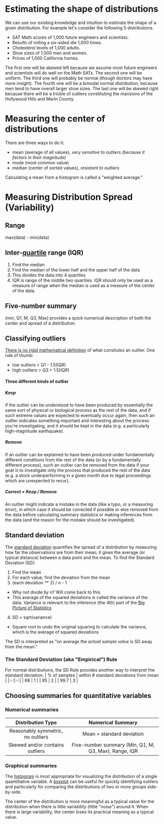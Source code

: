 # Estimating the shape of distributions
We can use our existing knowledge and intuition to estimate the shape of a given distribution. For example let's consider the following 5 distributions.
* SAT Math scores of 1,000 future engineers and scientists.
* Results of rolling a six-sided die 1,000 times.
* Cholesterol levels of 1,000 adults.
* Shoe sizes of 1,000 men and women.
* Prices of 1,000 California homes.

The first one will be skewed left because we assume most future engineers and scientists will do well on the Math SATs. The second one will be uniform. The third one will probably be normal (though doctors may have more insight). The fourth one will be a bimodal normal distribution, because men tend to have overall larger shoe sizes. The last one will be skewed right because there will be a trickle of outliers constituting the mansions of the Hollywood Hills and Marin County.


# Measuring the center of distributions
There are three ways to do it:
* mean (average of all values), _very sensitive to outliers (because it factors in their magnitude)_
* mode (most common value)
* median (center of sorted values), _resistant to outliers_

Calculating a mean from a histogram is called a "weighted average."

# Measuring Distribution Spread (Variability)
## Range
max(data) - min(data)

## Inter-[quartile](https://en.wikipedia.org/wiki/Quartile) range (IQR)
1. Find the median
2. Find the median of the lower half and the upper half of the data
3. This divides the data into 4 quartiles
4. IQR is range of the middle two quartiles. IQR should only be used as a measure of range when the median is used as a measure of the center of the data.
## Five-number summary 
(min, Q1, M, Q3, Max) provides a quick numerical description of both the center and spread of a distribution.

## Classifying outliers
[There is no rigid mathematical definition](https://en.wikipedia.org/wiki/Outlier#Detection) of what consitutes an outlier. One rule of thumb: 
* low outliers < Q1 - 1.5(IQR)
* high outliers > Q3 + 1.5(IQR)

#### Three different kinds of outlier
##### Keep 
If the outlier can be understood to have been produced by essentially the same sort of physical or biological process as the rest of the data, and if such extreme values are expected to eventually occur again, then such an outlier indicates something important and interesting about the process you're investigating, and it should be kept in the data (e.g. a particularly high-magnitude earthquake).
##### Remove
If an outlier can be explained to have been produced under fundamentally different conditions from the rest of the data (or by a fundamentally different process), such an outlier can be removed from the data if your goal is to investigate only the process that produced the rest of the data (e.g. a stock underperforming in a given month due to legal proceedings which are unexpected to recur).
##### Correct + Keep / Remove
An outlier might indicate a mistake in the data (like a typo, or a measuring error), in which case it should be corrected if possible or else removed from the data before calculating summary statistics or making inferences from the data (and the reason for the mistake should be investigated).

## Standard deviation
The [standard deviation](https://en.wikipedia.org/wiki/Standard_deviation) quantifies the spread of a distribution by measuring how far the observations are from their mean; it gives the average (or typical distance) between a data point and the mean. To find the Standard Deviation (SD):
1. Find the mean
2. For each value, find the deviation from the mean
3. (each deviation ** 2) / n - 1 
* Why not divide by n? Will come back to this.
* This average of the squared deviations is called the variance of the data. Variance is relevant to the inference (the 4th) part of the [Big Picture of Statistics](https://github.com/golubitsky/ml-blog/blob/master/20180206.md#the-big-picture-of-statistics)
4. SD = sqrt(variance)
* Square root to undo the original squaring to calculate the variance, which is the average of squared deviations

The SD is interpreted as "on average the _actual sample value_ is SD away from the mean."

### The Standard Deviation (aka "Empirical") Rule
For normal distributions, the SD Rule provides another way to interpret the standard deviation:
| % of samples | within # standard deviations from mean |
|:-:|:-:|
| 68 | 1 |
| 95 | 2 |
| 99.7 | 3 |

## Choosing summaries for quantitative variables
### Numerical summaries
| Distribution Type | Numerical Summary  |
| :-: |:-:|
| Reasonably symmetric, no outliers | Mean + standard deviation |
| Skewed and/or contains outliers | Five-number summary (Min, Q1, M, Q3, Max), Range, IQR |

### Graphical summaries
The [histogram](https://en.wikipedia.org/wiki/Histogram) is most appropriate for visualizing the distribution of a single quantitiative variable. A [boxplot](https://en.wikipedia.org/wiki/Box_plot) can be useful for quickly identifying outliers and particularly for comparing the distributions of two or more groups side-by-side.

The center of the distribution is more meaningful as a typical value for the distribution when there is little variability (little "noise") around it. When there is large variability, the center loses its practical meaning as a typical value.
